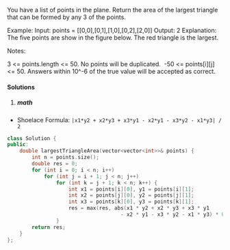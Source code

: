 You have a list of points in the plane. Return the area of the largest triangle that can be formed by any 3 of the points.

Example:
Input: points = [[0,0],[0,1],[1,0],[0,2],[2,0]]
Output: 2
Explanation: 
The five points are show in the figure below. The red triangle is the largest.


Notes:

3 <= points.length <= 50.
No points will be duplicated.
 -50 <= points[i][j] <= 50.
Answers within 10^-6 of the true value will be accepted as correct.

#### Solutions

1. ##### math

- Shoelace Formula: `|x1*y2 + x2*y3 + x3*y1 - x2*y1 - x3*y2 - x1*y3| / 2`

```cpp
class Solution {
public:
    double largestTriangleArea(vector<vector<int>>& points) {
        int n = points.size();
        double res = 0;
        for (int i = 0; i < n; i++)
            for (int j = i + 1; j < n; j++)
                for (int k = j + 1; k < n; k++) {
                    int x1 = points[i][0], y1 = points[i][1];
                    int x2 = points[j][0], y2 = points[j][1];
                    int x3 = points[k][0], y3 = points[k][1];
                    res = max(res, abs(x1 * y2 + x2 * y3 + x3 * y1 
                                     - x2 * y1 - x3 * y2 - x1 * y3) * 0.5);
                }
        return res;
    }
};
```